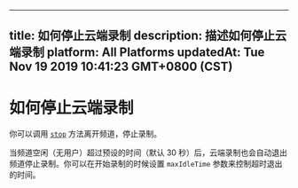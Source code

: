 
---
title: 如何停止云端录制
description: 描述如何停止云端录制
platform: All Platforms
updatedAt: Tue Nov 19 2019 10:41:23 GMT+0800 (CST)
---
# 如何停止云端录制
你可以调用  [`stop`](../../cn/faqs/cloud_recording_api_rest.md) 方法离开频道，停止录制。

当频道空闲（无用户）超过预设的时间（默认 30 秒）后，云端录制也会自动退出频道停止录制。你可以在开始录制的时候设置 `maxIdleTime` 参数来控制超时退出的时间。
